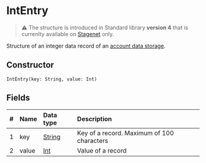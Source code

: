 # IntEntry

> :warning: The structure is introduced in Standard library **version 4** that is currenlty available on [Stagenet](/en/blockchain/blockchain-network/stage-network) only.

Structure of an integer data record of an [account data storage](/en/blockchain/account/account-data-storage).

## Constructor

```ride
IntEntry(key: String, value: Int)
```

## Fields

|   #   | Name | Data type | Description |
| :--- | :--- | :--- | :--- |
| 1 | key | [String](/en/ride/data-types/string) | Key of a record. Maximum of 100 characters |
| 2 | value | [Int](/en/ride/data-types/int) | Value of a record |
